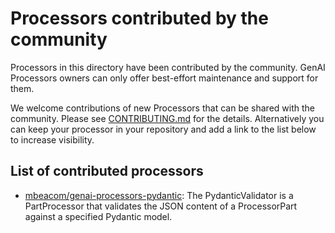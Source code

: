 # Processors contributed by the community

Processors in this directory have been contributed by the community. GenAI Processors owners can only offer best-effort maintenance and support for them.

We welcome contributions of new Processors that can be shared with the community. Please see [CONTRIBUTING.md](../../CONTRIBUTING.md) for the details. Alternatively you can keep your processor in your repository and add a link to the list below to increase visibility.

## List of contributed processors

 * [mbeacom/genai-processors-pydantic](https://github.com/mbeacom/genai-processors-pydantic/): The PydanticValidator is a PartProcessor that validates the JSON content of a ProcessorPart against a specified Pydantic model.
 <!--- * [Processor name](processor.py): short description. -->
